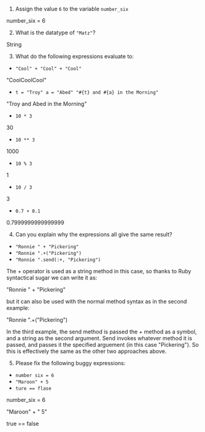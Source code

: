 1. Assign the value `6` to the variable `number_six`

number_six = 6

2. What is the datatype of `"Matz"`?

String

3. What do the following expressions evaluate to:
  * `"Cool" + "Cool" + "Cool"`

"CoolCoolCool"

  * `t = "Troy"
    a = "Abed"
    "#{t} and #{a} in the Morning"`

"Troy and Abed in the Morning"

  * `10 * 3`

30

  * `10 ** 3`

1000

  * `10 % 3`

1

  * `10 / 3`

3

  * `0.7 + 0.1`

0.7999999999999999

4. Can you explain why the expressions all give the same result?
  * `"Ronnie " + "Pickering"`
  * `"Ronnie ".+("Pickering")`
  * `"Ronnie ".send(:+, "Pickering")`

The + operator is used as a string method in this case, so thanks to Ruby syntactical sugar we can write it as:

"Ronnie " + "Pickering"

but it can also be used with the normal method syntax as in the second example:

"Ronnie ".+("Pickering")

In the third example, the send method is passed the + method as a symbol, and a string as the second argument. Send invokes whatever method it is passed, and passes it the specified arguement (in this case "Pickering"). So this is effectively the same as the other two approaches above. 


5. Please fix the following buggy expressions:
  * `number six = 6`
  * `"Maroon" + 5`
  * `ture == flase`

  number_six = 6

  "Maroon" + " 5"

  true == false
